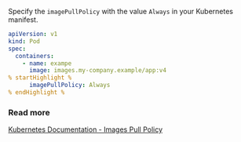 Specify the `imagePullPolicy` with the value `Always` in your Kubernetes manifest.

```yaml
apiVersion: v1
kind: Pod
spec:
  containers:
    - name: exampe
      image: images.my-company.example/app:v4
% startHighlight %
      imagePullPolicy: Always
% endHighlight %
```

### Read more

[Kubernetes Documentation - Images Pull Policy](https://kubernetes.io/docs/concepts/containers/images/#image-pull-policy)
